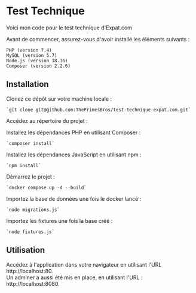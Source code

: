 # Test Technique

Voici mon code pour le test technique d'Expat.com

Avant de commencer, assurez-vous d'avoir installé les éléments suivants :

    PHP (version 7.4)
    MySQL (version 5.7)
    Node.js (version 18.16)
    Composer (version 2.2.6)

## Installation

Clonez ce dépôt sur votre machine locale :

    `git clone git@github.com:ThePrimesBros/test-technique-expat.com.git`

Accédez au répertoire du projet :

Installez les dépendances PHP en utilisant Composer :

    `composer install`

Installez les dépendances JavaScript en utilisant npm :

    `npm install`

Démarrez le projet :

    `docker compose up -d --build`

Importez la base de données une fois le docker lancé :

    `node migrations.js`

Importez les fixtures une fois la base créé :

    `node fixtures.js`

## Utilisation

Accédez à l'application dans votre navigateur en utilisant l'URL http://localhost:80.<br />
Un adminer a aussi été mis en place, en utilisant l'URL : http://localhost:8080.
